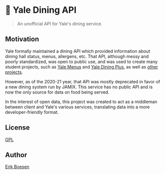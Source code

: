 # :fork_and_knife: Yale Dining API

> An unofficial API for Yale's dining service.

## Motivation
Yale formally maintained a dining API which provided information about dining hall status, menus, allergens, etc. That API, although messy and poorly standardized, was open to public use, and was used to create many student projects, such as [Yale Menus](https://github.com/ErikBoesen/YaleMenus) and [Yale Dining Plus](https://github.com/amalik12/dining_plus), as well as [other](https://github.com/ErikBoesen/yaledining) [projects](https://github.com/ErikBoesen/yale).

However, as of the 2020-21 year, that API was mostly deprecated in favor of a new dining system run by JAMIX. This service has no public API and is now the only source for data on food being served.

In the interest of open data, this project was created to act as a middleman between client and Yale's various services, translating data into a more developer-friendly format.

## License
[GPL](LICENSE)

## Author
[Erik Boesen](https://github.com/ErikBoesen)
